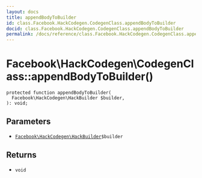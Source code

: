 ```yaml
---
layout: docs
title: appendBodyToBuilder
id: class.Facebook.HackCodegen.CodegenClass.appendBodyToBuilder
docid: class.Facebook.HackCodegen.CodegenClass.appendBodyToBuilder
permalink: /docs/reference/class.Facebook.HackCodegen.CodegenClass.appendBodyToBuilder/
---
```

# Facebook\\HackCodegen\\CodegenClass::appendBodyToBuilder()




``` Hack
protected function appendBodyToBuilder(
  Facebook\HackCodegen\HackBuilder $builder,
): void;
```




## Parameters




- [` Facebook\HackCodegen\HackBuilder `](<class.Facebook.HackCodegen.HackBuilder.md>)`` $builder ``




## Returns




+ ` void `